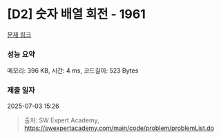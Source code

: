 # [D2] 숫자 배열 회전 - 1961 

[문제 링크](https://swexpertacademy.com/main/code/problem/problemDetail.do?contestProbId=AV5Pq-OKAVYDFAUq) 

### 성능 요약

메모리: 396 KB, 시간: 4 ms, 코드길이: 523 Bytes

### 제출 일자

2025-07-03 15:26



> 출처: SW Expert Academy, https://swexpertacademy.com/main/code/problem/problemList.do